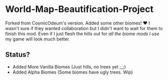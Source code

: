 # World-Map-Beautification-Project
Forked from CosmicOdeum's version. Added some other biomes! ♥
I wasn't sure if they wanted collaboration but I didn't want to wait for them to finish this mod. Even if I just flesh the hills out for *all the biome mods I use* my game will look much better.

## Status?
- Added More Vanilla Biomes (Just hills, no trees yet ;_;)
- Added Alpha Biomes (Some biomes have ugly trees. Wip)
